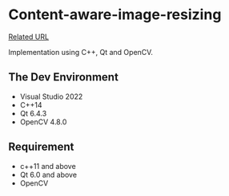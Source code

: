 # Content-aware-image-resizing

[Related URL](https://avikdas.com/2019/05/14/real-world-dynamic-programming-seam-carving.html)

Implementation using C++, Qt and OpenCV.

## The Dev Environment

- Visual Studio 2022
- C++14
- Qt 6.4.3
- OpenCV 4.8.0

## Requirement

- c++11 and above
- Qt 6.0 and above
- OpenCV
